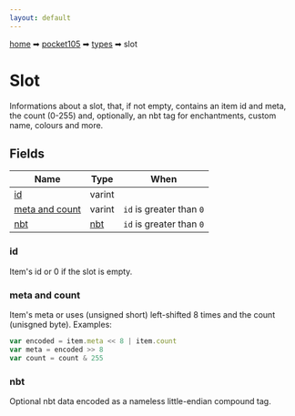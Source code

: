 ```yaml
---
layout: default
---
```


[home](/) ➡ [pocket105](/protocol/pocket105) ➡ [types](/protocol/pocket105/types) ➡ slot

# Slot

Informations about a slot, that, if not empty, contains an item id and meta, the count (0-255) and, optionally, an nbt tag for enchantments, custom name, colours and more.

## Fields

Name | Type | When
---|---|:---:
[id](#id) | varint | 
[meta and count](#meta-and-count) | varint | <code>id</code> is greater than <code>0</code>
[nbt](#nbt) | [nbt](/protocol/pocket105/arrays) | <code>id</code> is greater than <code>0</code>

### id

Item's id or 0 if the slot is empty.

### meta and count

Item's meta or uses (unsigned short) left-shifted 8 times and the count (unisgned byte).
Examples:
```javascript
var encoded = item.meta << 8 | item.count
var meta = encoded >> 8
var count = count & 255
```

### nbt

Optional nbt data encoded as a nameless little-endian compound tag.

